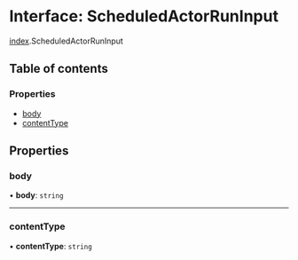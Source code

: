# Interface: ScheduledActorRunInput

[index](../modules/index.md).ScheduledActorRunInput

## Table of contents

### Properties

- [body](index.ScheduledActorRunInput.md#body)
- [contentType](index.ScheduledActorRunInput.md#contenttype)

## Properties

### <a id="body" name="body"></a> body

• **body**: `string`

___

### <a id="contenttype" name="contenttype"></a> contentType

• **contentType**: `string`
